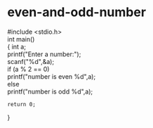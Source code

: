 # even-and-odd-number
#include <stdio.h> <Br>
int main()<Br> 
{
    int a;<Br>
    printf("Enter a number:");<Br>
    scanf("%d",&a);<Br>
    if (a % 2 == 0)<Br>
    printf("number is even %d",a);<Br>
else <Br>
   printf("number is odd %d",a);<Br>

    return 0;
}
